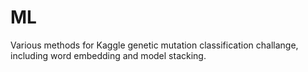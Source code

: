 # ML

Various methods for Kaggle genetic mutation classification challange, including word embedding and model stacking.
